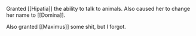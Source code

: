 Granted [[Hipatia]] the ability to talk to animals. Also caused her to change her name to [[Domina]].

Also granted [[Maximus]] some shit, but I forgot.
